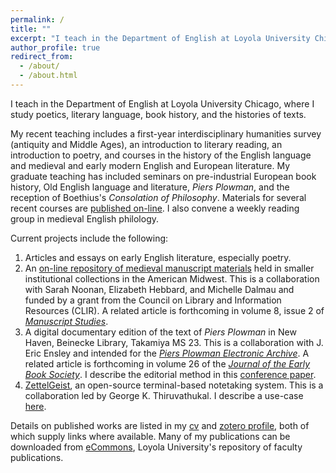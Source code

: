 ```yaml
---
permalink: /
title: ""
excerpt: "I teach in the Department of English at Loyola University Chicago"
author_profile: true
redirect_from: 
  - /about/
  - /about.html
---
```


I teach in the Department of English at Loyola University Chicago, where I study poetics, literary language, book history, and the histories of texts.

My recent teaching includes a first-year interdisciplinary humanities survey (antiquity and Middle Ages), an introduction to literary reading, an introduction to poetry, and courses in the history of the English language and medieval and early modern English and European literature.
My graduate teaching has included seminars on pre-industrial European book history, Old English language and literature, *Piers Plowman*, and the reception of Boethius's *Consolation of Philosophy*.
Materials for several recent courses are [published on-line](https://github.com/icornelius/zg-syllabi).
I also convene a weekly reading group in medieval English philology.

Current projects include the following:

1. Articles and essays on early English literature, especially poetry.
1. An [on-line repository of medieval manuscript materials](https://peripheralmss.org/) held in smaller institutional collections in the American Midwest. This is a collaboration with Sarah Noonan, Elizabeth Hebbard, and Michelle Dalmau and funded by a grant from the Council on Library and Information Resources (CLIR).
A related article is forthcoming in volume 8, issue 2 of [*Manuscript Studies*].
1. A digital documentary edition of the text of *Piers Plowman* in New Haven, Beinecke Library, Takamiya MS 23.
This is a collaboration with J. Eric Ensley and intended for the [*Piers Plowman Electronic Archive*](http://piers.chass.ncsu.edu/).
A related article is forthcoming in volume 26 of the [*Journal of the Early Book Society*].
I describe the editorial method in this [conference paper](https://luc.hosted.panopto.com/Panopto/Pages/Viewer.aspx?id=c17f0873-ac2b-4e8f-926a-aebb012b1641).
1. [ZettelGeist](https://zettelgeist.github.io/), an open-source terminal-based notetaking system. This is a collaboration led by George K. Thiruvathukal. I describe a use-case [here](https://icornelius.github.io/posts/2022/09/using-zettelgeist/).

Details on published works are listed in my [cv] and [zotero profile], both of which supply links where available.
Many of my publications can be downloaded from [eCommons], Loyola University's repository of faculty publications.

[eCommons]: https://ecommons.luc.edu/do/search/?q=author_lname%3A%22Cornelius%22%20author_fname%3A%22Ian%22
[cv]: https://github.com/icornelius/cv/releases
[zotero profile]: https://www.zotero.org/irc7/
[*Manuscript Studies*]: https://mss.pennpress.org/home/
[*Journal of the Early Book Society*]: https://press.pace.edu/journal-of-the-early-book-society/

